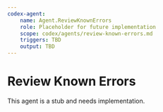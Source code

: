 ```yaml
---
codex-agent:
    name: Agent.ReviewKnownErrors
    role: Placeholder for future implementation
    scope: codex/agents/review-known-errors.md
    triggers: TBD
    output: TBD
---
```


# Review Known Errors

This agent is a stub and needs implementation.
